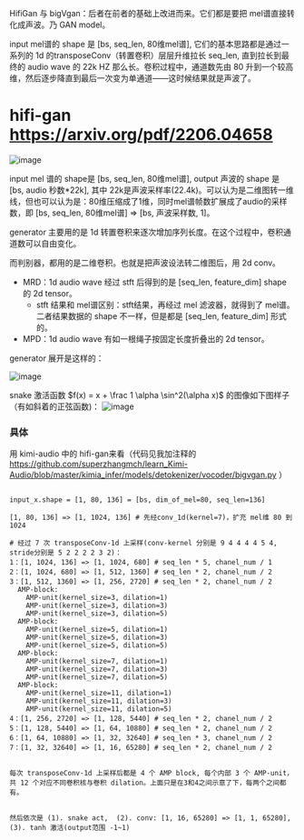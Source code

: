 HifiGan 与 bigVgan：后者在前者的基础上改进而来。它们都是要把 mel谱直接转化成声波。乃 GAN model。

input mel谱的 shape 是 [bs, seq_len, 80维mel谱], 它们的基本思路都是通过一系列的 1d 的transposeConv（转置卷积）层层升维拉长 seq_len, 直到拉长到最终的 audio wave 的 22k HZ 那么长。卷积过程中，通道数先由 80 升到一个较高维，然后逐步降直到最后一次变为单通道——这时候结果就是声波了。

# hifi-gan https://arxiv.org/pdf/2206.04658 

![image](https://github.com/user-attachments/assets/8552b6be-7d26-4c9a-91f3-569d744dc1dd)

input mel 谱的 shape是 [bs, seq_len, 80维mel谱], output 声波的 shape 是 [bs, audio 秒数*22k], 其中 22k是声波采样率(22.4k)。可以认为是二维图转一维线，但也可以认为是：80维压缩成了1维，同时mel谱帧数扩展成了audio的采样数，即 [bs, seq_len, 80维mel谱]  => [bs, 声波采样数, 1]。

generator 主要用的是 1d 转置卷积来逐次增加序列长度。在这个过程中，卷积通道数可以自由变化。

而判别器，都用的是二维卷积。也就是把声波设法转二维图后，用 2d conv。
- MRD：1d audio wave 经过 stft 后得到的是 [seq_len, feature_dim] shape 的 2d tensor。
  - stft 结果和 mel谱区别：stft结果，再经过 mel 滤波器，就得到了 mel谱。二者结果数据的 shape 不一样，但是都是 [seq_len, feature_dim] 形式的。
- MPD：1d audio wave 有如一根绳子按固定长度折叠出的 2d tensor。

generator 展开是这样的：

![image](https://github.com/user-attachments/assets/f94f60f4-a9fa-4b7f-8b55-79ac2bff7789)

snake 激活函数 $f(x) = x + \frac 1 \alpha \sin^2(\alpha x)$ 的图像如下图样子（有如斜着的正弦函数)：
![image](https://github.com/user-attachments/assets/1af63980-0740-4495-85f7-52e7c9e97d25)

### 具体

用 kimi-audio 中的 hifi-gan来看（代码见我加注释的 https://github.com/superzhangmch/learn_Kimi-Audio/blob/master/kimia_infer/models/detokenizer/vocoder/bigvgan.py ）

```

input_x.shape = [1, 80, 136] = [bs, dim_of_mel=80, seq_len=136]

[1, 80, 136] => [1, 1024, 136] # 先经conv_1d(kernel=7)，扩充 mel维 80 到 1024  

# 经过 7 次 transposeConv-1d 上采样(conv-kernel 分别是 9 4 4 4 4 5 4, stride分别是 5 2 2 2 2 3 2)：
1：[1, 1024, 136] => [1, 1024, 680] # seq_len * 5, chanel_num / 1
2：[1, 1024, 680] => [1, 512, 1360] # seq_len * 2, chanel_num / 2
3：[1, 512, 1360] => [1, 256, 2720] # seq_len * 2, chanel_num / 2
  AMP-block:
    AMP-unit(kernel_size=3, dilation=1) 
    AMP-unit(kernel_size=3, dilation=3)
    AMP-unit(kernel_size=3, dilation=5)
  AMP-block:
    AMP-unit(kernel_size=5, dilation=1)
    AMP-unit(kernel_size=5, dilation=3)
    AMP-unit(kernel_size=5, dilation=5)
  AMP-block:
    AMP-unit(kernel_size=7, dilation=1)
    AMP-unit(kernel_size=7, dilation=3)
    AMP-unit(kernel_size=7, dilation=5)
  AMP-block:
    AMP-unit(kernel_size=11, dilation=1)
    AMP-unit(kernel_size=11, dilation=3)
    AMP-unit(kernel_size=11, dilation=5)
4：[1, 256, 2720] => [1, 128, 5440] # seq_len * 2, chanel_num / 2
5：[1, 128, 5440] => [1, 64, 10880] # seq_len * 2, chanel_num / 2
6：[1, 64, 10880] => [1, 32, 32640] # seq_len * 3, chanel_num / 2
7：[1, 32, 32640] => [1, 16, 65280] # seq_len * 2, chanel_num / 2


每次 transposeConv-1d 上采样后都是 4 个 AMP block, 每个内部 3 个 AMP-unit，共 12 个对应不同卷积核与卷积 dilation。上面只是在3和4之间示意了下，每两个之间都有。


然后依次是 (1). snake act,  (2). conv: [1, 16, 65280] => [1, 1, 65280],  (3). tanh 激活(output范围 -1~1)
```
